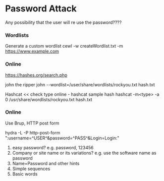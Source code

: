# Password Attack
Any possibility that the user will re use the password????

### Wordlists
Generate a custom wordlist
cewl -w createWordlist.txt -m <min password length> https://www.example.com

### Online
https://hashes.org/search.php

john the ripper
john --wordlist=/user/share/wordlists/rockyou.txt hash.txt

Hashcat << check type online - hashcat sample hash
hashcat -m\<type> -a 0 /usr/share/wordlists/rockyou.txt hash.txt

### Online
Use Brup, HTTP post form

hydra -L <wordlist> -P<password list> <IP> http-post-form "<file path>:username=^USER^&password=^PASS^&Login=Login:<fail message>"

1. easy password? e.g. password, 123456
2. Company or site name or its variations? e.g. use the software name as password
3. Name=Password and other hints
4. Simple sequences
5. Basic words
